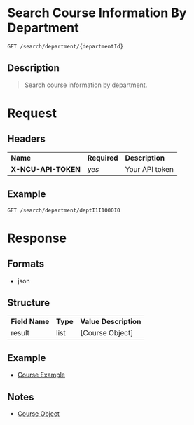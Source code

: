 # Search Course Information By Department

```
GET /search/department/{departmentId}
```

## Description
> Search course information by department.

# Request
## Headers
<table>
  <tr>
    <td><b>Name</b></td>
    <td><b>Required</b></td>
    <td><b>Description</b></td>
  </tr>
  <tr>
    <td><b>X-NCU-API-TOKEN</b></td>
    <td><i>yes</i></td>
    <td>Your API token</td>
  </tr>
</table>

## Example
```
GET /search/department/deptI1I1000I0
```

# Response

## Formats
- json

## Structure
<table>
    <tr>
		<td><b>Field Name</b></td>
		<td><b>Type</b></td>
		<td><b>Value Description</b></td>
	</tr>
    <tr>
        <td>result</td>
        <td>list</td>
        <td>[Course Object]</td>
    </tr>
</table>

## Example
- [Course Example](../course/course.md#example-1)

## Notes
- [Course Object](../course/course.md#structure)